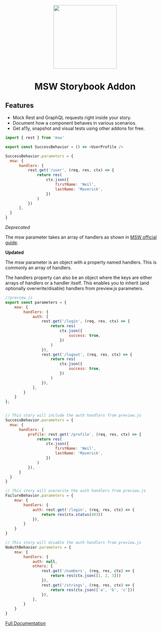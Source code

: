 <p align="center">
  <img src="https://msw-sb.vercel.app/logo.png" width="200">
</p>
<h1 align="center">MSW Storybook Addon</h1>

## Features

- Mock Rest and GraphQL requests right inside your story.
- Document how a component behaves in various scenarios.
- Get a11y, snapshot and visual tests using other addons for free.

```js
import { rest } from 'msw'

export const SuccessBehavior = () => <UserProfile />

SuccessBehavior.parameters = {
  msw: {
      handlers: [
          rest.get('/user', (req, res, ctx) => {
              return res(
                  ctx.json({
                      firstName: 'Neil',
                      lastName: 'Maverick',
                  })
              )
          })
      ],
  }
}
```

_Deprecated_

The msw parameter takes an array of handlers as shown in [MSW official guide](https://mswjs.io/docs/getting-started/mocks/rest-api).

**Updated**

The msw parameter is an object with a property named handlers. This is commonly an array of handlers.

The handlers property can also be an object where the keys are either arrays of handlers or a handler itself. This enables you to inherit (and optionally overwrite/disable) handlers from preview.js parameters.

```js
//preview.js
export const parameters = {
    msw: {
        handlers: {
            auth: [
                rest.get('/login', (req, res, ctx) => {
                    return res(
                        ctx.json({
                            success: true,
                        })
                    )
                }),
                rest.get('/logout', (req, res, ctx) => {
                    return res(
                        ctx.json({
                            success: true,
                        })
                    )
                }),
            ],
        }
    }
};


// This story will include the auth handlers from preview.js
SuccessBehavior.parameters = {
  msw: {
      handlers: {
          profile: rest.get('/profile', (req, res, ctx) => {
              return res(
                  ctx.json({
                      firstName: 'Neil',
                      lastName: 'Maverick',
                  })
              )
          }),
      }
  }
}

// This story will overwrite the auth handlers from preview.js
FailureBehavior.parameters = {
    msw: {
        handlers: {
            auth: rest.get('/login', (req, res, ctx) => {
                return res(ctx.status(403))
            }),
        }
    }
}

// This story will disable the auth handlers from preview.js
NoAuthBehavior.parameters = {
    msw: {
        handlers: {
            auth: null,
            others: [
                rest.get('/numbers', (req, res, ctx) => {
                    return res(ctx.json([1, 2, 3]))
                }),
                rest.get('/strings', (req, res, ctx) => {
                    return res(ctx.json(['a', 'b', 'c']))
                }),
            ],
        }
    }
}
```

[Full Documentation](https://msw-sb.vercel.app/)

